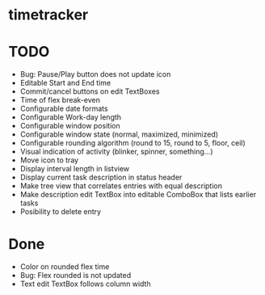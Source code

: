 timetracker
===========

TODO
===========
* Bug: Pause/Play button does not update icon
* Editable Start and End time
* Commit/cancel buttons on edit TextBoxes
* Time of flex break-even
* Configurable date formats
* Configurable Work-day length
* Configurable window position
* Configurable window state (normal, maximized, minimized)
* Configurable rounding algorithm (round to 15, round to 5, floor, ceil)
* Visual indication of activity (blinker, spinner, something...)
* Move icon to tray
* Display interval length in listview
* Display current task description in status header
* Make tree view that correlates entries with equal description
* Make description edit TextBox into editable ComboBox that lists earlier tasks
* Posibility to delete entry

Done
===========
* Color on rounded flex time
* Bug: Flex rounded is not updated
* Text edit TextBox follows column width
